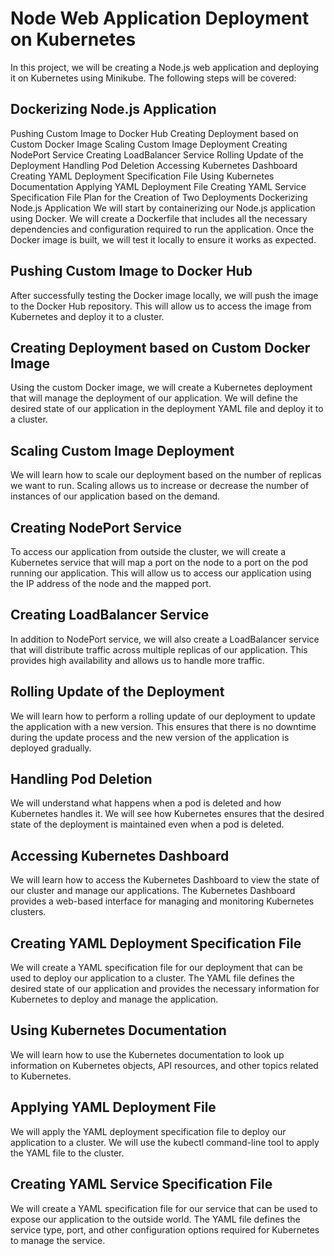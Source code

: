 # Node Web Application Deployment on Kubernetes

In this project, we will be creating a Node.js web application and deploying it on Kubernetes using Minikube. The following steps will be covered:

## Dockerizing Node.js Application
Pushing Custom Image to Docker Hub
Creating Deployment based on Custom Docker Image
Scaling Custom Image Deployment
Creating NodePort Service
Creating LoadBalancer Service
Rolling Update of the Deployment
Handling Pod Deletion
Accessing Kubernetes Dashboard
Creating YAML Deployment Specification File
Using Kubernetes Documentation
Applying YAML Deployment File
Creating YAML Service Specification File
Plan for the Creation of Two Deployments
Dockerizing Node.js Application
We will start by containerizing our Node.js application using Docker. We will create a Dockerfile that includes all the necessary dependencies and configuration required to run the application. Once the Docker image is built, we will test it locally to ensure it works as expected.

## Pushing Custom Image to Docker Hub
After successfully testing the Docker image locally, we will push the image to the Docker Hub repository. This will allow us to access the image from Kubernetes and deploy it to a cluster.

## Creating Deployment based on Custom Docker Image
Using the custom Docker image, we will create a Kubernetes deployment that will manage the deployment of our application. We will define the desired state of our application in the deployment YAML file and deploy it to a cluster.

## Scaling Custom Image Deployment
We will learn how to scale our deployment based on the number of replicas we want to run. Scaling allows us to increase or decrease the number of instances of our application based on the demand.

## Creating NodePort Service
To access our application from outside the cluster, we will create a Kubernetes service that will map a port on the node to a port on the pod running our application. This will allow us to access our application using the IP address of the node and the mapped port.

## Creating LoadBalancer Service
In addition to NodePort service, we will also create a LoadBalancer service that will distribute traffic across multiple replicas of our application. This provides high availability and allows us to handle more traffic.

## Rolling Update of the Deployment
We will learn how to perform a rolling update of our deployment to update the application with a new version. This ensures that there is no downtime during the update process and the new version of the application is deployed gradually.

## Handling Pod Deletion
We will understand what happens when a pod is deleted and how Kubernetes handles it. We will see how Kubernetes ensures that the desired state of the deployment is maintained even when a pod is deleted.

## Accessing Kubernetes Dashboard
We will learn how to access the Kubernetes Dashboard to view the state of our cluster and manage our applications. The Kubernetes Dashboard provides a web-based interface for managing and monitoring Kubernetes clusters.

## Creating YAML Deployment Specification File
We will create a YAML specification file for our deployment that can be used to deploy our application to a cluster. The YAML file defines the desired state of our application and provides the necessary information for Kubernetes to deploy and manage the application.

## Using Kubernetes Documentation
We will learn how to use the Kubernetes documentation to look up information on Kubernetes objects, API resources, and other topics related to Kubernetes.

## Applying YAML Deployment File
We will apply the YAML deployment specification file to deploy our application to a cluster. We will use the kubectl command-line tool to apply the YAML file to the cluster.

## Creating YAML Service Specification File
We will create a YAML specification file for our service that can be used to expose our application to the outside world. The YAML file defines the service type, port, and other configuration options required for Kubernetes to manage the service.

